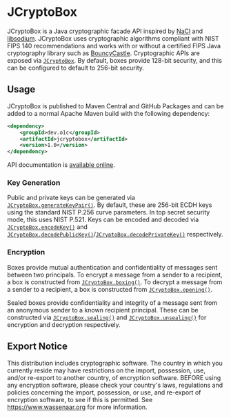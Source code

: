 # JCryptoBox

JCryptoBox is a Java cryptographic facade API inspired by [NaCl](https://nacl.cr.yp.to/) and [libsodium](https://doc.libsodium.org/).
JCryptoBox uses cryptographic algorithms compliant with NIST FIPS 140 recommendations and works with or without a certified FIPS Java cryptography library such as [BouncyCastle](https://www.bouncycastle.org/fips-java/).
Cryptographic APIs are exposed via [`JCryptoBox`](https://javadoc.io/static/dev.o1c/jcryptobox/1.0/dev/o1c/jcryptobox/JCryptoBox.html).
By default, boxes provide 128-bit security, and this can be configured to default to 256-bit security.

## Usage

JCryptoBox is published to Maven Central and GitHub Packages and can be added to a normal Apache Maven build with the following dependency:

```xml
<dependency>
    <groupId>dev.o1c</groupId>
    <artifactId>jcryptobox</artifactId>
    <version>1.0</version>
</dependency>
```

API documentation is [available online](https://javadoc.io/doc/dev.o1c/jcryptobox/1.0).

### Key Generation

Public and private keys can be generated via [`JCryptoBox.generateKeyPair()`](https://javadoc.io/static/dev.o1c/jcryptobox/1.0/dev/o1c/jcryptobox/JCryptoBox.html#generateKeyPair--).
By default, these are 256-bit ECDH keys using the standard NIST P.256 curve parameters.
In top secret security mode, this uses NIST P.521.
Keys can be encoded and decoded via [`JCryptoBox.encodeKey()`](https://javadoc.io/static/dev.o1c/jcryptobox/1.0/dev/o1c/jcryptobox/JCryptoBox.html#encodeKey-java.security.Key-) and [`JCryptoBox.decodePublicKey()`](https://javadoc.io/static/dev.o1c/jcryptobox/1.0/dev/o1c/jcryptobox/JCryptoBox.html#decodePublicKey-byte:A-)/[`JCryptoBox.decodePrivateKey()`](https://javadoc.io/static/dev.o1c/jcryptobox/1.0/dev/o1c/jcryptobox/JCryptoBox.html#decodePrivateKey-byte:A-) respectively.

### Encryption

Boxes provide mutual authentication and confidentiality of messages sent between two principals.
To encrypt a message from a sender to a recipient, a box is constructed from [`JCryptoBox.boxing()`](https://javadoc.io/static/dev.o1c/jcryptobox/1.0/dev/o1c/jcryptobox/JCryptoBox.html#boxing-java.security.KeyPair-java.security.PublicKey-).
To decrypt a message from a sender to a recipient, a box is constructed from [`JCryptoBox.opening()`](https://javadoc.io/static/dev.o1c/jcryptobox/1.0/dev/o1c/jcryptobox/JCryptoBox.html#opening-java.security.KeyPair-java.security.PublicKey-).

Sealed boxes provide confidentiality and integrity of a message sent from an anonymous sender to a known recipient principal.
These can be constructed via [`JCryptoBox.sealing()`](https://javadoc.io/static/dev.o1c/jcryptobox/1.0/dev/o1c/jcryptobox/JCryptoBox.html#sealing-java.security.PublicKey-) and [`JCryptoBox.unsealing()`](https://javadoc.io/static/dev.o1c/jcryptobox/1.0/dev/o1c/jcryptobox/JCryptoBox.html#unsealing-java.security.KeyPair-) for encryption and decryption respectively.

## Export Notice

This distribution includes cryptographic software.
The country in which you currently reside may have restrictions on the import, possession, use, and/or re-export to another country, of encryption software.
BEFORE using any encryption software, please check your country's laws, regulations and policies concerning the import, possession, or use, and re-export of encryption software, to see if this is permitted.
See https://www.wassenaar.org for more information.
